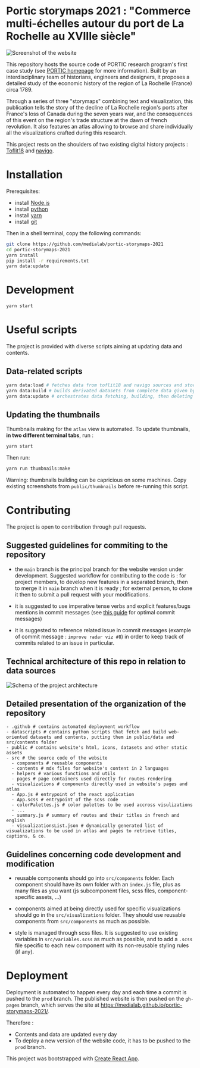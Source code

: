 Portic storymaps 2021 : "Commerce multi-échelles autour du port de La Rochelle au XVIIIe siècle"
===

![Screenshot of the website](https://github.com/medialab/portic-storymaps-2021/raw/main/public/larochelle-rs.png)

This repository hosts the source code of PORTIC research program's first case study (see [PORTIC homepage](https://anr.portic.fr/) for more information). Built by an interdisciplinary team of historians, engineers and designers, it proposes a detailed study of the economic history of the region of La Rochelle (France) circa 1789.

Through a series of three "storymaps" combining text and visualization, this publication tells the story of the decline of La Rochelle region's ports after France's loss of Canada during the seven years war, and the consequences of this event on the region's trade structure at the dawn of french revolution. It also features an atlas allowing to browse and share individually all the visualizations crafted during this research.

This project rests on the shoulders of two existing digital history projects : [Toflit18](http://toflit18.medialab.sciences-po.fr/#/home) and [navigo](http://navigocorpus.org/).

# Installation

Prerequisites:

* install [Node.js](https://nodejs.org/)
* install [python](https://www.python.org/)
* install [yarn](https://yarnpkg.com/)
* install [git](https://git-scm.com/book/en/v2/Getting-Started-Installing-Git)

Then in a shell terminal, copy the following commands:

```bash
git clone https://github.com/medialab/portic-storymaps-2021
cd portic-storymaps-2021
yarn install
pip install -r requirements.txt
yarn data:update
```

# Development

```bash
yarn start
```

# Useful scripts

The project is provided with diverse scripts aiming at updating data and contents.

## Data-related scripts

```bash
yarn data:load # fetches data from toflit18 and navigo sources and stores them in the `data` folder (ignored from this git repo)
yarn data:build # builds derivated datasets from complete data given by data:load script. It stores them in public/data
yarn data:update # orchestrates data fetching, building, then deleting of the temp `data` folder containing complete datasets
```

## Updating the thumbnails

Thumbnails making for the `atlas` view is automated. To update thumbnails, **in two different terminal tabs**, run :

```bash
yarn start
```

Then run:

```bash
yarn run thumbnails:make
```

Warning: thumbnails building can be capricious on some machines. Copy existing screenshots from `public/thumbnails` before re-running this script.

# Contributing

The project is open to contribution through pull requests.

## Suggested guidelines for commiting to the repository

- the `main` branch is the principal branch for the website version under development. Suggested workflow for contributing to the code is : for project members, to develop new features in a separated branch, then to merge it in `main` branch when it is ready ; for external person, to clone it then to submit a pull request with your modifications.

- it is suggested to use imperative tense verbs and explicit features/bugs mentions in commit messages (see [this guide](https://gist.github.com/luismts/495d982e8c5b1a0ced4a57cf3d93cf60) for optimal commit messages)

- it is suggested to reference related issue in commit messages (example of commit message : `improve radar viz #8`) in order to keep track of commits related to an issue in particular.


## Technical architecture of this repo in relation to data sources

![Schema of the project architecture](https://github.com/medialab/portic-storymaps-2021/raw/main/architecture_schema.png)
## Detailed presentation of the organization of the repository

```
- .github # contains automated deployment workflow
- datascripts # contains python scripts that fetch and build web-oriented datasets and contents, putting them in public/data and src/contents folder
- public # contains website's html, icons, datasets and other static assets
- src # the source code of the website
  - components # reusable components
  - contents # mdx files for website's content in 2 languages
  - helpers # various functions and utils
  - pages # page containers used directly for routes rendering
  - visualizations # components directly used in website's pages and atlas
  - App.js # entrypoint of the react application
  - App.scss # entrypoint of the scss code
  - colorPalettes.js # color palettes to be used accross visulizations
  - ...
  - summary.js # summary of routes and their titles in french and english
  - visualizationsList.json # dynamically generated list of visualizations to be used in atlas and pages to retrieve titles, captions, & co.
```
## Guidelines concerning code development and modification

- reusable components should go into `src/components` folder. Each component should have its own folder with an `index.js` file, plus as many files as you want (js subcomponent files, scss files, component-specific assets, ...)

- components aimed at being directly used for specific visualizations should go in the `src/visualizations` folder. They should use reusable components from `src/components` as much as possible.

- style is managed through scss files. It is suggested to use existing variables in `src/variables.scss` as much as possible, and to add a `.scss` file specific to each new component with its non-reusable styling rules (if any).

# Deployment

Deployment is automated to happen every day and each time a commit is pushed to the `prod` branch. The published website is then pushed on the `gh-pages` branch, which serves the site at https://medialab.github.io/portic-storymaps-2021/.

Therefore :

- Contents and data are updated every day
- To deploy a new version of the website code, it has to be pushed to the `prod` branch.

This project was bootstrapped with [Create React App](https://github.com/facebook/create-react-app).
